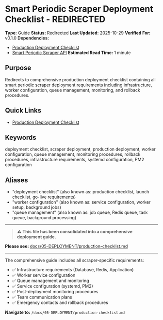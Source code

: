 # Smart Periodic Scraper Deployment Checklist - REDIRECTED

**Type:** Guide
**Status:** Redirected
**Last Updated:** 2025-10-29
**Verified For:** v0.1.0
**Dependencies:**
- [Production Deployment Checklist](../05-DEPLOYMENT/production-checklist.md)
- [Smart Periodic Scraper API](GUIDE_SMART_PERIODIC_SCRAPER_API_EXAMPLES.md)
**Estimated Read Time:** 1 minute

## Purpose
Redirects to comprehensive production deployment checklist containing all smart periodic scraper deployment requirements including infrastructure, worker configuration, queue management, monitoring, and rollback procedures.

## Quick Links
- [Production Deployment Checklist](../05-DEPLOYMENT/production-checklist.md)

## Keywords
deployment checklist, scraper deployment, production deployment, worker configuration, queue management, monitoring procedures, rollback procedures, infrastructure requirements, systemd configuration, PM2 configuration

## Aliases
- "deployment checklist" (also known as: production checklist, launch checklist, go-live requirements)
- "worker configuration" (also known as: service configuration, worker setup, background jobs)
- "queue management" (also known as: job queue, Redis queue, task queue, background processing)

---

> **⚠️ This file has been consolidated into a comprehensive deployment guide.**

**Please see:** [docs/05-DEPLOYMENT/production-checklist.md](/docs/05-DEPLOYMENT/production-checklist.md)

---

The comprehensive guide includes all scraper-specific requirements:
- ✅ Infrastructure requirements (Database, Redis, Application)
- ✅ Worker service configuration
- ✅ Queue management and monitoring
- ✅ Service configuration (systemd, PM2)
- ✅ Post-deployment monitoring procedures
- ✅ Team communication plans
- ✅ Emergency contacts and rollback procedures

**Navigate to:** `/docs/05-DEPLOYMENT/production-checklist.md`
